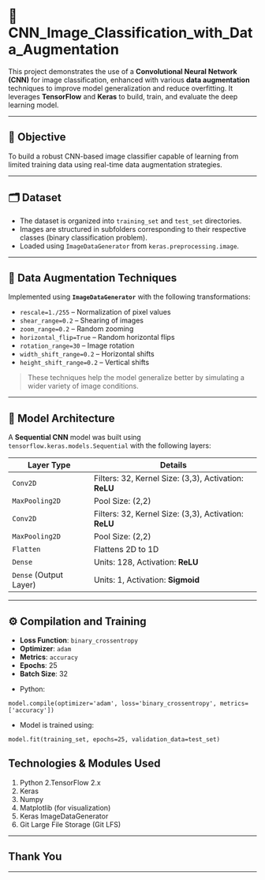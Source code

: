 # 🧠 CNN_Image_Classification_with_Data_Augmentation

This project demonstrates the use of a **Convolutional Neural Network (CNN)** for image classification, enhanced with various **data augmentation** techniques to improve model generalization and reduce overfitting. It leverages **TensorFlow** and **Keras** to build, train, and evaluate the deep learning model.

---

## 📌 Objective

To build a robust CNN-based image classifier capable of learning from limited training data using real-time data augmentation strategies.

---

## 🗂️ Dataset

- The dataset is organized into `training_set` and `test_set` directories.
- Images are structured in subfolders corresponding to their respective classes (binary classification problem).
- Loaded using `ImageDataGenerator` from `keras.preprocessing.image`.

---

## 🧪 Data Augmentation Techniques

Implemented using **`ImageDataGenerator`** with the following transformations:
- `rescale=1./255` – Normalization of pixel values
- `shear_range=0.2` – Shearing of images
- `zoom_range=0.2` – Random zooming
- `horizontal_flip=True` – Random horizontal flips
- `rotation_range=30` – Image rotation
- `width_shift_range=0.2` – Horizontal shifts
- `height_shift_range=0.2` – Vertical shifts

> These techniques help the model generalize better by simulating a wider variety of image conditions.

---

## 🧠 Model Architecture

A **Sequential CNN** model was built using `tensorflow.keras.models.Sequential` with the following layers:

| Layer Type              | Details                                               |
|-------------------------|--------------------------------------------------------|
| `Conv2D`                | Filters: 32, Kernel Size: (3,3), Activation: **ReLU**  |
| `MaxPooling2D`          | Pool Size: (2,2)                                       |
| `Conv2D`                | Filters: 32, Kernel Size: (3,3), Activation: **ReLU**  |
| `MaxPooling2D`          | Pool Size: (2,2)                                       |
| `Flatten`               | Flattens 2D to 1D                                      |
| `Dense`                 | Units: 128, Activation: **ReLU**                       |
| `Dense` (Output Layer)  | Units: 1, Activation: **Sigmoid**                      |

---

## ⚙️ Compilation and Training

- **Loss Function**: `binary_crossentropy`
- **Optimizer**: `adam`
- **Metrics**: `accuracy`
- **Epochs**: 25
- **Batch Size**: 32

* Python:
```
model.compile(optimizer='adam', loss='binary_crossentropy', metrics=['accuracy'])
```

* Model is trained using:
```
model.fit(training_set, epochs=25, validation_data=test_set)
```

## Technologies & Modules Used
1. Python
2.TensorFlow 2.x
3. Keras
4. Numpy
5. Matplotlib (for visualization)
6. Keras ImageDataGenerator
7. Git Large File Storage (Git LFS)

---
## Thank You
---
